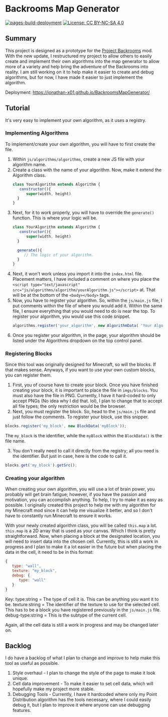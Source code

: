 # Backrooms Map Generator
[![pages-build-deployment](https://github.com/jonathan-x01/BackroomsMapGenerator/actions/workflows/pages/pages-build-deployment/badge.svg)](https://github.com/jonathan-x01/BackroomsMapGenerator/actions/workflows/pages/pages-build-deployment) [![License: CC BY-NC-SA 4.0](https://img.shields.io/badge/License-CC_BY--NC--SA_4.0-lightgrey.svg)](https://creativecommons.org/licenses/by-nc-sa/4.0/)

## Summary
This project is designed as a prototype for the [Project Backrooms](https://github.com/jonathan-x01/project-backroom-1.20.4) mod. With the new update, I restructured my project to allow others to easily create and implement their own algorithms into the map generator to allow more of a variety and help bring the adventure of the Backrooms into reality. I am still working on it to help make it easier to create and debug algorithms, but for now, I have made it easier to just implement the algorithm.

Deployment: https://jonathan-x01.github.io/BackroomsMapGenerator/

## Tutorial
It's very easy to implement your own algorithm, as it uses a registry.

### Implementing Algorithms
To implement/create your own algorithm, you will have to first create the file. 

1. Within `js/algorithms/algorithms`, create a new JS file with your algorithm name.
2. Create a class with the name of your algorithm. Now, make it extend the Algorithm class.
   ``` javascript
   class YourAlgorithm extends Algorithm {
      constructor(){
         super(width, height)
     }
   }
   ```
3. Next, for it to work properly, you will have to override the `generate()` function. This is where your logic will be.
   ``` javascript
   class YourAlgorithm extends Algorithm {
      constructor(){
         super(width, height)
     }

     generate(){
        // The logic of your algorithm.
     }
   }
   ```
4. Next, it won't work unless you import it into the `index.html` file. Placement matters, I have included a comment on where you place the `<script type="text/javascript" src="js/algorithms/algorithm/yourAlgorithm.js"></script>` at. That will be at the bottom of the `<body></body>` tags.
5. Now, you have to register your algorithm. So, within the `js/main.js` file, I put comments within the file of where you would add it. Within the same file, I ensure everything that you would need to do is near the top.
   To register your algorithm, you would use this code snippet.
   ``` javascript
   algorithms.register('your_algorithm', new AlgorithmData( 'Your Algorithm', new YourAlgorithm() ));
   ```
7. Once you register your algorithm, in the page, your algorithm should be listed under the Algorithms dropdown on the top control panel.

### Registering Blocks
Since this tool was originally designed for Minecraft, so will the blocks. If that makes sense. Anyways, if you want to use your own custom blocks, you can register them.
1. First, you of course have to create your block. Once you have finished creating your block, it is important to place the file in `imgs/blocks`. You must also have the file in PNG. Currently, I have it hard-coded to only accept PNGs (No idea why I did that. lol), I plan to change that to accept all file types; the only restriction would be the browser.
2. Next, you must register the block. So, head to the `js/main.js` file and just follow the comments. To register your block, use this snipper.
``` javascript
blocks.register('my_block', new BlockData('myBlock'));
```
The `my_block` is the identifier, while the `myBlock` within the `BlockData()` is the file name.

3. You don't really need to call it directly from the registry; all you need is the identifier. But just in case, here is the code to call it.
``` javascript
blocks.get('my_block').getSrc();
```

### Creating your algorithm
When creating your own algorithm, you will use a lot of brain power, you probably will get brain fatigue; however, if you have the passion and motivation, you can accomplish anything. To help, I try to make it as easy as possible. I originally created this project to help me with my algorithm for my Minecraft mod since it can help me visualize it better, and so I don't have to constantly run Minecraft to ensure it works.

With your newly created algorithm class, you will be called `this.map` a lot. `this.map` is a 2D array that is used as your canvas. Which I think is pretty straightforward. Now, when placing a block at the designated location, you will need to insert data into the chosen cell. Currently, this is still a work in progress and I plan to make it a lot easier in the future but when placing the data in the cell, it need to be in this format:
``` javascript
{
   type: "wall",
   texture: "my_block",
   debug: {
      type: "wall"
   }
}
```

Key:
type:string = The type of cell it is. This can be anything you want it to be.
texture:string = The identifier of the texture to use for the selected cell. This has to be a block you have registered previously in the `js/main.js` file. 
debug-type:string = This is the subtype of the current cell.

Again, all the cell data is still a work in progress and may be changed later on.

## Backlog
I do have a backlog of what I plan to change and improve to help make this tool as useful as possible.

1. Style overhaul - I plan to change the style of the page to make it look unique.
2. Cell data improvement - To make it easier to set cell data, which will hopefully make my project more stable.
3. Debugging Tools - Currently, I have it hardcoded where only my Point Distribution algorithm has the tools necessary, where I could easily debug it, but I plan to improve it where anyone can use debugging features.
